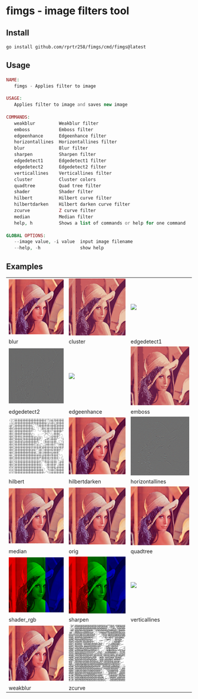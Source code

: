# fimgs - image filters tool
## Install
```bash
go install github.com/rprtr258/fimgs/cmd/fimgs@latest
```
## Usage
```php
NAME:
   fimgs - Applies filter to image

USAGE:
   Applies filter to image and saves new image

COMMANDS:
   weakblur         Weakblur filter
   emboss           Emboss filter
   edgeenhance      Edgeenhance filter
   horizontallines  Horizontallines filter
   blur             Blur filter
   sharpen          Sharpen filter
   edgedetect1      Edgedetect1 filter
   edgedetect2      Edgedetect2 filter
   verticallines    Verticallines filter
   cluster          Cluster colors
   quadtree         Quad tree filter
   shader           Shader filter
   hilbert          Hilbert curve filter
   hilbertdarken    Hilbert darken curve filter
   zcurve           Z curve filter
   median           Median filter
   help, h          Shows a list of commands or help for one command

GLOBAL OPTIONS:
   --image value, -i value  input image filename
   --help, -h               show help

```
## Examples
||||
|-|-|-|
|![](./img/static/blur.png)|![](./img/static/cluster.png)|![](./img/static/edgedetect1.png)|
|blur|cluster|edgedetect1|
|![](./img/static/edgedetect2.png)|![](./img/static/edgeenhance.png)|![](./img/static/emboss.png)|
|edgedetect2|edgeenhance|emboss|
|![](./img/static/hilbert.png)|![](./img/static/hilbertdarken.png)|![](./img/static/horizontallines.png)|
|hilbert|hilbertdarken|horizontallines|
|![](./img/static/median.png)|![](./img/static/orig.png)|![](./img/static/quadtree.png)|
|median|orig|quadtree|
|![](./img/static/shader_rgb.png)|![](./img/static/sharpen.png)|![](./img/static/verticallines.png)|
|shader_rgb|sharpen|verticallines|
|![](./img/static/weakblur.png)|![](./img/static/zcurve.png)|
|weakblur|zcurve|
